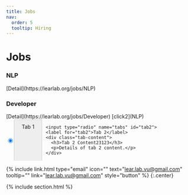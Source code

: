 ```yaml
---
title: Jobs
nav:
  order: 5
  tooltip: Hiring
---
```


# <i class="fas fa-envelope"></i>Jobs



<h3>NLP</h3>
[Detail](https://learlab.org/jobs/NLP)



<h3>Developer</h3>
[Detail](https://learlab.org/jobs/Developer)
[click2](NLP)


<html>
<head>
  <title>Tab Example2</title>
  <style>
    .tab {
      display: flex;
      flex-wrap: wrap;
    }

    .tab input[type="radio"] {
      display: none;
    }

    .tab label {
      margin-right: 10px;
      padding: 10px 20px;
      cursor: pointer;
      background-color: #eee;
      border: 1px solid #ccc;
      border-bottom: none;
    }

    .tab input[type="radio"]:checked + label {
      background-color: #fff;
      border-bottom: 1px solid #fff;
    }

    .tab-content {
      display: none;
      padding: 20px;
      border: 1px solid #ccc;
      border-top: none;
    }

    .tab input[type="radio"]:checked + label + .tab-content {
      display: block;
    }
  </style>
</head>
<body>
  <div class="tab">
    <input type="radio" name="tabs" id="tab1" checked>
    <label for="tab1">Tab 1</label>
    <div class="tab-content">
      <h3>Tab 1 Content</h3>
      <p>Details of tab 1 content.</p>
    </div>

    <input type="radio" name="tabs" id="tab2">
    <label for="tab2">Tab 2</label>
    <div class="tab-content">
      <h3>Tab 2 Content23123</h3>
      <p>Details of tab 2 content.</p>
    </div>
  </div>
</body>
</html>




{%
  include link.html
  type="email"
  icon=""
  text="lear.lab.vu@gmail.com"
  tooltip=""
  link="lear.lab.vu@gmail.com"
  style="button"
%}
{:.center}

{% include section.html %}

